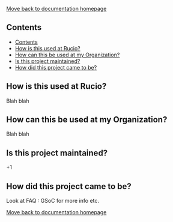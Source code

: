 [Move back to documentation homepage](https://github.com/rucio/donkeybot/tree/master/docs)

## Contents
- [Contents](#contents)
- [How is this used at Rucio?](#how-is-this-used-at-rucio)
- [How can this be used at my Organization?](#how-can-this-be-used-at-my-organization)
- [Is this project maintained?](#is-this-project-maintained)
- [How did this project came to be?](#how-did-this-project-came-to-be)

## How is this used at Rucio?
Blah blah

## How can this be used at my Organization?
Blah blah

## Is this project maintained?
+1

## How did this project came to be?
Look at FAQ : GSoC for more info etc.


[Move back to documentation homepage](https://github.com/rucio/donkeybot/tree/master/docs)
